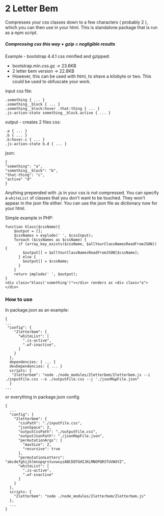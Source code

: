 # 2 Letter Bem

Compresses your css classes down to a few characters ( probably 2 ), which you can then use in your html.
This is standalone package that is run as a npm script.
##### Compressing css this way + gzip = *negligible results*
Example - bootstrap 4.4.1 css minified and gzipped:
* bootstrap.min.css.gz -> 23.6KB
* 2 letter bem version -> 22.8KB
* However, this can be used with html, to shave a kilobyte or two. 
This could be used to obfuscate your work.

input css file:
```
.something { ... }
.something__block { ... }
.something__block:hover .that-thing { ... }
.js-action-state something__block.active { ... }
```
output - creates 2 files
css: 
```
.a { ... }
.b { ... }
.b:hover.c { ... }
.js-action-state b.d { ... }
```
json:
```
{
"something": "a",
"something__block": "b",
"that-thing": "c",
"active" "d"
}
```
Anything prepended with .js in your css is not compressed.
You can specify a `whiteList` of classes that you don't want to be touched. They won't appear in the json file either. You can use the json file as dictionary now for your html. 

Simple example in PHP:
```
function klass($cssName){
    $output = [];
    $cssNames = explode(' ', $cssInput);
    foreach ($cssNames as $cssName) {
      if (array_key_exists($cssName, $allYourClassNamesReadFromJSON)) {
        $output[] = $allYourClassNamesReadFromJSON[$cssName];
      } else {
        $output[] = $cssName;
      }
    }
    return implode(' ', $output);
}
<div class="klass('something')"></div> renders as <div class="a"></div>
```

### How to use

In package.json as an example:
```
{
...
 "config": {
    "2letterbem": {
      "whiteList": [
        ".is-active",
        ".wf-inactive",
      ]
    }
  },
  dependencies: { ... }
  devDependencies: { ... }
  scripts: {
   "2letterbem": "node ./node_modules/2letterbem/2letterbem.js --i ./inputFile.css --o ./outputFile.css --j './jsonMapFile.json"
  }
...
```
or everything in package.json config
```
{
  ...
  "config": {
    "2letterbem": {
      "cssPath": "./inputFile.css",
      "jsonSpace": 2,
      "outputCssPath": "./outputFile.css", 
      "outputJsonPath": "./jsonMapFile.json",
      "permutationArgs": {
        "maxSize": 2,
        "recursive": true
      },
      "permutationLetters": "abcdefghijklmnopqrstuvwxyzABCDEFGHIJKLMNOPQRSTUVWXYZ",
      "whiteList": [
        ".is-active",
        ".wf-inactive"
      ]
    }
  },
  scripts: {
    "2letterbem": "node ./node_modules/2letterbem/2letterbem.js"
  },
  ...
}
```

